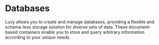# Databases

Lucy allows you to create and manage databases, providing a flexible and schema-less storage solution for diverse sets of data. These document-based containers enable you to store and query arbitrary information according to your unique needs.
